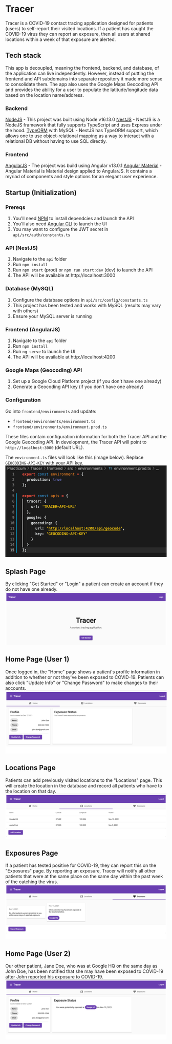 # Tracer

Tracer is a COVID-19 contact tracing application designed for patients (users) to self-report their visited locations. If a patient has caught the COVID-19 virus they can report an exposure, then all users at shared locations within a week of that exposure are alerted.

## Tech stack

This app is decoupled, meaning the frontend, backend, and database, of the application can live independently. However, instead of putting the frontend and API subdomains into separate repository it made more sense to consolidate them. The app also uses the Google Maps Geocoding API and provides the ability for a user to populate the latitude/longitude data based on the location name/address.

### Backend
[NodeJS](https://nodejs.org/en/) - This project was built using Node v16.13.0
[NestJS](https://nestjs.com/) - NestJS is a NodeJS framework that fully supports TypeScript and uses Express under the hood.
[TypeORM](https://typeorm.io/) with MySQL - NestJS has TypeORM support, which allows one to use object-relational mapping as a way to interact with a relational DB without having to use SQL directly.

### Frontend
[AngularJS](https://angularjs.org/) - The project was build using Angular v13.0.1
[Angular Material](https://material.angular.io/) - Angular Material is Material design applied to AngularJS. It contains a myriad of components and style options for an elegant user experience.

## Startup (Initialization)

### Prereqs
1. You'll need [NPM](https://www.npmjs.com/) to install dependcies and launch the API
2. You'll also need [Angular CLI](https://angular.io/cli) to launch the UI
3. You may want to configure the JWT secret in `api/src/auth/constants.ts`

### API (NestJS)
1. Navigate to the `api` folder
2. Run `npm install`
2. Run `npm start` (prod) or `npm run start:dev` (dev) to launch the API
5. The API will be available at http://localhost:3000

### Database (MySQL)
1. Configure the database options in `api/src/config/constants.ts`
2. This project has been tested and works with MySQL (results may vary with others)
3. Ensure your MySQL server is running

### Frontend (AngularJS)
1. Navigate to the `api` folder
2. Run `npm install`
2. Run `ng serve` to launch the UI
5. The API will be available at http://localhost:4200

### Google Maps (Geocoding) API
1. Set up a Google Cloud Platform project (if you don't have one already)
2. Generate a Geocoding API key (if you don't have one already)

### Configuration
Go into `frontend/environments` and update:
  - `frontend/environments/environment.ts`
  - `frontend/environments/environment.prod.ts`

These files contain configuration information for both the Tracer API and the Google Geocoding API. In development, the Tracer API will point to `http://localhost:3000` (default URL).

The `environment.ts` files will look like this (image below). Replace `GEOCODING-API-KEY` with your API key.
![Alt](/images/google-maps-config.png "Google Maps configuration")

## Splash Page
By clicking "Get Started" or "Login" a patient can create an account if they do not have one already.
![Alt](/images/splash-page.png "Splash Page")

## Home Page (User 1)
Once logged in, the "Home" page shows a patient's profile information in addition to whether or not they've been exposed to COVID-19. Patients can also click "Update Info" or "Change Password" to make changes to their accounts.
![Alt](/images/home-page-1.png "Home Page (User 1)")

## Locations Page
Patients can add previously visited locations to the "Locations" page. This will create the location in the database and record all patients who have to the location on that day.
![Alt](/images/locations-page.png "Locations Page")

## Exposures Page
If a patient has tested positive for COVID-19, they can report this on the "Exposures" page. By reporting an exposure, Tracer will notify all other patients that were at the same place on the same day within the past week of the catching the virus.
![Alt](/images/exposures-page.png "Exposures Page")

## Home Page (User 2)
Our other patient, Jane Doe, who was at Google HQ on the same day as John Doe, has been notified that she may have been exposed to COVID-19 after John reported his exposure to COVID-19.
![Alt](/images/home-page-2.png "Home Page (User 2")
